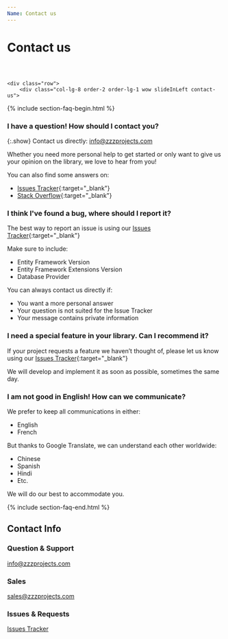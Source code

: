 ```yaml
---
Name: Contact us
---
```


# Contact us

<div class="container " style="margin-top: 60px;">

<!--
<div class="card card-wow">
	<div class="card-header">
		<h2>Test our Outstanding Support</h2>
	</div>
	<div class="card-body">
		<p>We usually answer within the next business day, hour, or minutes!</p>
		<p>We love to hear from you!</p>
	</div>
</div>!-->

	<div class="row">
		<div class="col-lg-8 order-2 order-lg-1 wow slideInLeft contact-us">
	





<!--
			<div class="notice">
			</div>!-->
	
			

{% include section-faq-begin.html %}

### I have a question! How should I contact you?
{:.show}
Contact us directly: info@zzzprojects.com

Whether you need more personal help to get started or only want to give us your opinion on the library, we love to hear from you!

You can also find some answers on:
- [Issues Tracker](https://github.com/zzzprojects/EntityFramework-Extensions/issues){:target="_blank"}
- [Stack Overflow](https://stackoverflow.com/questions/tagged/entity-framework-extensions){:target="_blank"}

### I think I've found a bug, where should I report it?
The best way to report an issue is using our [Issues Tracker](https://github.com/zzzprojects/EntityFramework-Extensions/issues){:target="_blank"}

Make sure to include:
- Entity Framework Version
- Entity Framework Extensions Version
- Database Provider

You can always contact us directly if:

- You want a more personal answer
- Your question is not suited for the Issue Tracker
- Your message contains private information

### I need a special feature in your library. Can I recommend it?
If your project requests a feature we haven’t thought of, please let us know using our [Issues Tracker](https://github.com/zzzprojects/EntityFramework-Extensions/issues){:target="_blank"}

We will develop and implement it as soon as possible, sometimes the same day. 

### I am not good in English! How can we communicate?

We prefer to keep all communications in either:
- English
- French

But thanks to Google Translate, we can understand each other worldwide:
- Chinese
- Spanish
- Hindi
- Etc.

We will do our best to accommodate you.

{% include section-faq-end.html %}

</div>
		<div class="col-lg-4 order-1 order-lg-2">
			<div class="card card-box card-box-light card-box-nav wow slideInRight">
				<div class="card-header">
					<h2>Contact Info</h2>
				</div>
				<div class="card-body">
					<h3>Question & Support</h3>					
					<a href="mailto:info@zzzprojects.com">info@zzzprojects.com</a>
					<h3>Sales</h3>
					<a href="mailto:sales@zzzprojects.com">sales@zzzprojects.com</a>
					<h3>Issues & Requests</h3>
					<a href="https://github.com/zzzprojects/EntityFramework-Extensions/issues" target="_blank">Issues Tracker</a>
				</div>
			</div>
			<br /><br />
		</div>
	</div>
</div>
